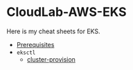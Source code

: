 # CloudLab-AWS-EKS

Here is my cheat sheets for EKS.

- [Prerequisites](./prerequisites.md)
- `eksctl`
  - [cluster-provision](./eksctl/cluster-provision#readme)

